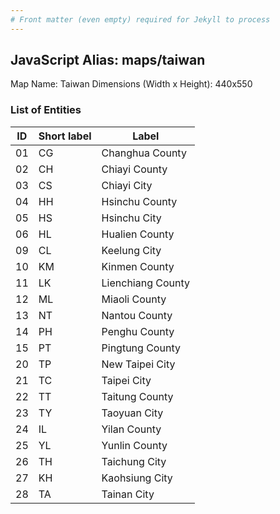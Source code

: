 ```yaml
---
# Front matter (even empty) required for Jekyll to process
---
```


## JavaScript Alias: maps/taiwan

Map Name: Taiwan
Dimensions (Width x Height): 440x550

### List of Entities

ID | Short label | Label
---|---|---|
01|CG|Changhua County
02|CH|Chiayi County
03|CS|Chiayi City
04|HH|Hsinchu County
05|HS|Hsinchu City
06|HL|Hualien County
09|CL|Keelung City
10|KM|Kinmen County
11|LK|Lienchiang County
12|ML|Miaoli County
13|NT|Nantou County
14|PH|Penghu County
15|PT|Pingtung County
20|TP|New Taipei City
21|TC|Taipei City
22|TT|Taitung County
23|TY|Taoyuan City
24|IL|Yilan County
25|YL|Yunlin County
26|TH|Taichung City
27|KH|Kaohsiung City
28|TA|Tainan City